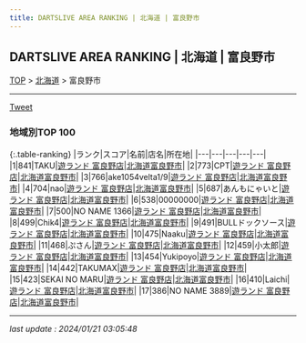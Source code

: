 ```yaml
---
title: DARTSLIVE AREA RANKING | 北海道 | 富良野市
---
```

## DARTSLIVE AREA RANKING | 北海道 | 富良野市

[TOP](/darts/rank/) > [北海道](/darts/rank/北海道/) > 富良野市

___

<a href="https://twitter.com/share?ref_src=twsrc%5Etfw" data-text="DARTSLIVE AREA RANKING | 北海道富良野市" class="twitter-share-button" data-via="DARTSLIVE" data-hashtags="DARTSLIVE" data-related="DARTSLIVE" data-show-count="false">Tweet</a>

### 地域別TOP 100

{:.table-ranking}
|ランク|スコア|名前|店名|所在地|
|---|---|---|---|---|
|1|841|TAKU|<a href="https://search.dartslive.com/jp/shop/1270241c1c98ce7f0d9b047a20a7ba1e">遊ランド 富良野店</a>|<a href="/darts/rank/北海道/富良野市">北海道富良野市</a>|
|2|773|CPT|<a href="https://search.dartslive.com/jp/shop/1270241c1c98ce7f0d9b047a20a7ba1e">遊ランド 富良野店</a>|<a href="/darts/rank/北海道/富良野市">北海道富良野市</a>|
|3|766|ake1054velta1/9|<a href="https://search.dartslive.com/jp/shop/1270241c1c98ce7f0d9b047a20a7ba1e">遊ランド 富良野店</a>|<a href="/darts/rank/北海道/富良野市">北海道富良野市</a>|
|4|704|nao|<a href="https://search.dartslive.com/jp/shop/1270241c1c98ce7f0d9b047a20a7ba1e">遊ランド 富良野店</a>|<a href="/darts/rank/北海道/富良野市">北海道富良野市</a>|
|5|687|あんもにゃいと|<a href="https://search.dartslive.com/jp/shop/1270241c1c98ce7f0d9b047a20a7ba1e">遊ランド 富良野店</a>|<a href="/darts/rank/北海道/富良野市">北海道富良野市</a>|
|6|538|00000000|<a href="https://search.dartslive.com/jp/shop/1270241c1c98ce7f0d9b047a20a7ba1e">遊ランド 富良野店</a>|<a href="/darts/rank/北海道/富良野市">北海道富良野市</a>|
|7|500|NO NAME 1366|<a href="https://search.dartslive.com/jp/shop/1270241c1c98ce7f0d9b047a20a7ba1e">遊ランド 富良野店</a>|<a href="/darts/rank/北海道/富良野市">北海道富良野市</a>|
|8|499|Chik4|<a href="https://search.dartslive.com/jp/shop/1270241c1c98ce7f0d9b047a20a7ba1e">遊ランド 富良野店</a>|<a href="/darts/rank/北海道/富良野市">北海道富良野市</a>|
|9|491|BULLドックソース|<a href="https://search.dartslive.com/jp/shop/1270241c1c98ce7f0d9b047a20a7ba1e">遊ランド 富良野店</a>|<a href="/darts/rank/北海道/富良野市">北海道富良野市</a>|
|10|475|Naaku|<a href="https://search.dartslive.com/jp/shop/1270241c1c98ce7f0d9b047a20a7ba1e">遊ランド 富良野店</a>|<a href="/darts/rank/北海道/富良野市">北海道富良野市</a>|
|11|468|ぷさん|<a href="https://search.dartslive.com/jp/shop/1270241c1c98ce7f0d9b047a20a7ba1e">遊ランド 富良野店</a>|<a href="/darts/rank/北海道/富良野市">北海道富良野市</a>|
|12|459|小太郎|<a href="https://search.dartslive.com/jp/shop/1270241c1c98ce7f0d9b047a20a7ba1e">遊ランド 富良野店</a>|<a href="/darts/rank/北海道/富良野市">北海道富良野市</a>|
|13|454|Yukipoyo|<a href="https://search.dartslive.com/jp/shop/1270241c1c98ce7f0d9b047a20a7ba1e">遊ランド 富良野店</a>|<a href="/darts/rank/北海道/富良野市">北海道富良野市</a>|
|14|442|TAKUMAX|<a href="https://search.dartslive.com/jp/shop/1270241c1c98ce7f0d9b047a20a7ba1e">遊ランド 富良野店</a>|<a href="/darts/rank/北海道/富良野市">北海道富良野市</a>|
|15|423|SEKAI NO MARU|<a href="https://search.dartslive.com/jp/shop/1270241c1c98ce7f0d9b047a20a7ba1e">遊ランド 富良野店</a>|<a href="/darts/rank/北海道/富良野市">北海道富良野市</a>|
|16|410|Laichi|<a href="https://search.dartslive.com/jp/shop/1270241c1c98ce7f0d9b047a20a7ba1e">遊ランド 富良野店</a>|<a href="/darts/rank/北海道/富良野市">北海道富良野市</a>|
|17|386|NO NAME 3889|<a href="https://search.dartslive.com/jp/shop/1270241c1c98ce7f0d9b047a20a7ba1e">遊ランド 富良野店</a>|<a href="/darts/rank/北海道/富良野市">北海道富良野市</a>|



___

_last update : 2024/01/21 03:05:48_


<script src="https://cdnjs.cloudflare.com/ajax/libs/jquery/3.6.1/jquery.min.js" integrity="sha512-aVKKRRi/Q/YV+4mjoKBsE4x3H+BkegoM/em46NNlCqNTmUYADjBbeNefNxYV7giUp0VxICtqdrbqU7iVaeZNXA==" crossorigin="anonymous" referrerpolicy="no-referrer"></script>
<script src="https://cdnjs.cloudflare.com/ajax/libs/jquery.tablesorter/2.31.3/js/jquery.tablesorter.min.js" integrity="sha512-qzgd5cYSZcosqpzpn7zF2ZId8f/8CHmFKZ8j7mU4OUXTNRd5g+ZHBPsgKEwoqxCtdQvExE5LprwwPAgoicguNg==" crossorigin="anonymous" referrerpolicy="no-referrer"></script>
<link rel="stylesheet" href="https://cdnjs.cloudflare.com/ajax/libs/jquery.tablesorter/2.31.3/css/theme.default.min.css" integrity="sha512-wghhOJkjQX0Lh3NSWvNKeZ0ZpNn+SPVXX1Qyc9OCaogADktxrBiBdKGDoqVUOyhStvMBmJQ8ZdMHiR3wuEq8+w==" crossorigin="anonymous" referrerpolicy="no-referrer" />
<script>
$(function() {
    $(".table-ranking").tablesorter({sortList:[[0, 0]]});
});
</script>

<script async src="https://platform.twitter.com/widgets.js" charset="utf-8"></script>